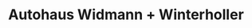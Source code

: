 ---
title: "Autohaus Widmann + Winterholler"
url: /weilheim-in-oberbayern/autohaus-widmann-winterholler/
shop: Autohaus
---